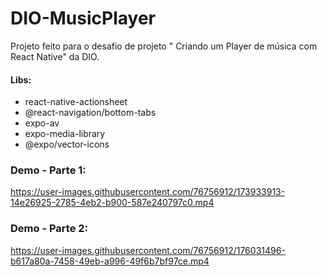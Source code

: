 # DIO-MusicPlayer
Projeto feito para o desafio de projeto " Criando um Player de música com React Native" da DIO.



#### Libs:

- react-native-actionsheet
- @react-navigation/bottom-tabs
- expo-av
- expo-media-library
- @expo/vector-icons


### Demo - Parte 1:

https://user-images.githubusercontent.com/76756912/173933913-14e26925-2785-4eb2-b900-587e240797c0.mp4

### Demo - Parte 2:

https://user-images.githubusercontent.com/76756912/176031496-b617a80a-7458-49eb-a996-49f6b7bf97ce.mp4

